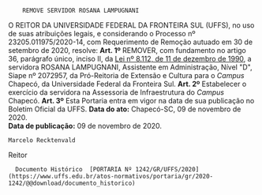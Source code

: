         REMOVE SERVIDOR ROSANA LAMPUGNANI  

 O REITOR DA UNIVERSIDADE FEDERAL DA FRONTEIRA SUL (UFFS), no uso de suas atribuições legais, e considerando o Processo nº 23205.011975/2020-14, com Requerimento de Remoção autuado em 30 de setembro de 2020, resolve:   **Art. 1º**  REMOVER, com fundamento no artigo 36, parágrafo único, inciso II, da [Lei nº 8.112, de 11 de dezembro de 1990](http://www.planalto.gov.br/ccivil_03/leis/l8112cons.htm), a servidora ROSANA LAMPUGNANI, Assistente em Administração, Nível "D", Siape nº 2072957, da Pró-Reitoria de Extensão e Cultura para o *Campus*  Chapecó, da Universidade Federal da Fronteira Sul.   **Art. 2º**  Estabelecer o exercício da servidora na Assessoria de Infraestrutura do *Campus*  Chapecó.   **Art. 3º**  Esta Portaria entra em vigor na data de sua publicação no Boletim Oficial da UFFS.        **Data do ato:** Chapecó-SC, 09 de novembro de 2020.   
 **Data de publicação:**  09 de novembro de 2020. 

    Marcelo Recktenvald   
 Reitor 

      Documento Histórico  [PORTARIA Nº 1242/GR/UFFS/2020](https://www.uffs.edu.br/atos-normativos/portaria/gr/2020-1242/@@download/documento_historico)     
      
